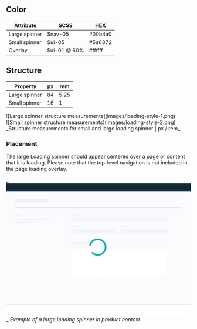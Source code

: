 ## Color

| Attribute              | SCSS          | HEX      |
|--------------------|---------------|----------|
| Large spinner      | $nav-05       | #00b4a0  |
| Small spinner      | $ui-05        | #5a6872 |
| Overlay            | $ui-01 @ 60%  | #ffffff  |

## Structure

| Property             | px | rem  |
|----------------------|----|------|
| Large spinner        | 84 | 5.25 |
| Small spinner        | 16 | 1    |

<div data-insert-component="ImageGrid">
  <div>
    ![Large spinner structure measurements](images/loading-style-1.png)
  </div>
  <div>
    ![Small spinner structure measurements](images/loading-style-2.png)
  </div>
</div>
_Structure measurements for small and large loading spinner | px / rem_

### Placement

The large Loading spinner should appear centered over a page or content that it is loading. Please note that the top-level navigation is not included in the page loading overlay.

_
![Large spinner in context example](images/loading-style-4.png)
_
_Example of a large loading spinner in product context_
